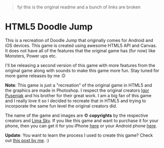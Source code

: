 > fyi this is the original readme and a bunch of links are broken

HTML5 Doodle Jump
=================

This is a recreation of Doodle Jump that originally comes for Android and iOS devices. This game is created using awesome HTML5 API and Canvas. It does not have all of the features that the original game has (for now) like Monsters, Power ups etc.

I'll be releasing a second version of this game with more features from the original game along with sounds to make this game more fun. Stay tuned for more game releases by me :D

**Note**: This game is just a "recreation" of the original game in HTML5 and the graphics are made in Photoshop. I respect the original creators [Igor Pusenjak](http://www.limasky.com/) and his brother for their great work. I am a big fan of this game and I really love it so I decided to recreate that in HTML5 and trying to incorporate the same fun level the original creators did. 

The name of the game and images are &copy; **copyrights** by the respective creators and [Lima Sky](http://www.limasky.com/). If you like this game and want to purchase it for your phone, then you can get it for you iPhone [here](http://itunes.apple.com/in/app/doodle-jump/id307727765?mt=8) or your Android phone [here](https://play.google.com/store/apps/details?id=com.realarcade.DOJ&hl=en).

**Update**: You want to learn the process I used to create this game? Check out [this post by me](http://codetheory.in/how-i-created-my-version-of-doodle-jump-in-html5/). :)
